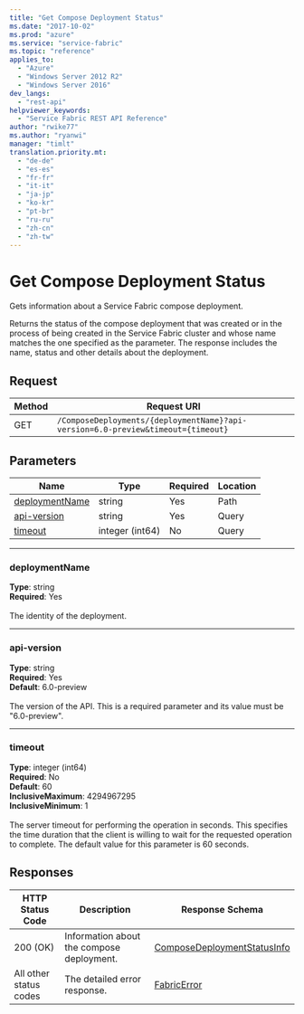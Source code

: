 ```yaml
---
title: "Get Compose Deployment Status"
ms.date: "2017-10-02"
ms.prod: "azure"
ms.service: "service-fabric"
ms.topic: "reference"
applies_to: 
  - "Azure"
  - "Windows Server 2012 R2"
  - "Windows Server 2016"
dev_langs: 
  - "rest-api"
helpviewer_keywords: 
  - "Service Fabric REST API Reference"
author: "rwike77"
ms.author: "ryanwi"
manager: "timlt"
translation.priority.mt: 
  - "de-de"
  - "es-es"
  - "fr-fr"
  - "it-it"
  - "ja-jp"
  - "ko-kr"
  - "pt-br"
  - "ru-ru"
  - "zh-cn"
  - "zh-tw"
---
```

# Get Compose Deployment Status
Gets information about a Service Fabric compose deployment.

Returns the status of the compose deployment that was created or in the process of being created in the Service Fabric cluster and whose name matches the one specified as the parameter. The response includes the name, status and other details about the deployment.

## Request

| Method | Request URI |
| ------ | ----------- |
| GET | `/ComposeDeployments/{deploymentName}?api-version=6.0-preview&timeout={timeout}` |


## Parameters

| Name | Type | Required | Location |
| --- | --- | --- | --- |
| [deploymentName](#deploymentname) | string | Yes | Path |
| [api-version](#api-version) | string | Yes | Query |
| [timeout](#timeout) | integer (int64) | No | Query |

____
### deploymentName
__Type__: string <br/>
__Required__: Yes<br/>
<br/>
The identity of the deployment.

____
### api-version
__Type__: string <br/>
__Required__: Yes<br/>
__Default__: 6.0-preview <br/>
<br/>
The version of the API. This is a required parameter and its value must be "6.0-preview".

____
### timeout
__Type__: integer (int64) <br/>
__Required__: No<br/>
__Default__: 60 <br/>
__InclusiveMaximum__: 4294967295 <br/>
__InclusiveMinimum__: 1 <br/>
<br/>
The server timeout for performing the operation in seconds. This specifies the time duration that the client is willing to wait for the requested operation to complete. The default value for this parameter is 60 seconds.

## Responses

| HTTP Status Code | Description | Response Schema |
| --- | --- | --- |
| 200 (OK) | Information about the compose deployment.<br/> | [ComposeDeploymentStatusInfo](sfclient-v60-model-composedeploymentstatusinfo.md) |
| All other status codes | The detailed error response.<br/> | [FabricError](sfclient-v60-model-fabricerror.md) |
